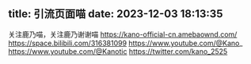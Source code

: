 title: 引流页面喵
date: 2023-12-03 18:13:35
---
关注鹿乃喵，关注鹿乃谢谢喵
https://kano-official-cn.amebaownd.com/
https://space.bilibili.com/316381099
https://www.youtube.com/@Kano_
https://www.youtube.com/@Kanotic
https://twitter.com/kano_2525
